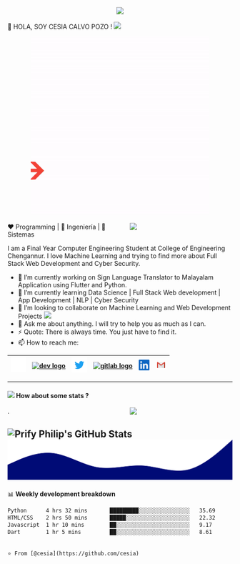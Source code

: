<p align="center">
  <img src="https://github.com/thompsonemerson/thompsonemerson/raw/master/cover-thompson.png" width="630"/>
</p>
👋 HOLA, SOY CESIA CALVO POZO !  <img src="https://github.com/TheDudeThatCode/TheDudeThatCode/blob/master/Assets/Earth.gif" width="50px">
<p align="center">
  <img src="https://github.com/Amchuz/Amchuz/blob/master/Amchuz.gif" width="400">
</p>
  


<img align='right' src="https://media.giphy.com/media/ieyl9zmCjO4b4t6qoY/giphy.gif" width="230">
  
:heart: Programming | :black_heart: Ingeniería | :blue_heart: Sistemas
  
I am a Final Year Computer Engineering Student at College of Engineering Chengannur. I love Machine Learning and trying to find more about Full Stack Web Development and Cyber Security. 

- 🔭 I’m currently working on Sign Language Translator to Malayalam Application using Flutter and Python.
- 🌱 I’m currently learning Data Science | Full Stack Web development | App Development | NLP | Cyber Security
- 👯 I’m looking to collaborate on Machine Learning and Web Development Projects <img src="https://media.giphy.com/media/WUlplcMpOCEmTGBtBW/giphy.gif" width="30">
- 💬 Ask me about anything. I will try to help you as much as I can.
- ⚡ Quote: There is always time. You just have to find it.
- 📫 How to reach me:

| [<img src="https://raw.githubusercontent.com/Delta456/Delta456/master/img/github.png" alt="github logo" width="34">](https://github.com/Amchuz) |  [<img src="https://raw.githubusercontent.com/Delta456/Delta456/master/img/dev.png" alt="dev logo" width="24">](https://dev.to/amchuz) |  [<img src="https://raw.githubusercontent.com/Delta456/Delta456/master/img/twitter.png" alt="twitter logo" width="34">](https://twitter.com/PrifyPhilip) |  [<img src="https://raw.githubusercontent.com/Delta456/Delta456/master/img/gitlab.png" alt="gitlab logo" width="24">](https://gitlab.com/Amchuz) |  [<img src="https://github.com/Amchuz/Amchuz/blob/master/linkedin.jpeg" alt="linkedin logo" width="24">](https://www.linkedin.com/in/prify-philip-343b53150/) |  [<img src="https://github.com/Amchuz/Amchuz/blob/master/gmail.jpeg" alt="gmail logo" width="24">](amchu1714@gmail.com)
|---|---|---|---|---|---|
----

#### <img src="https://media.giphy.com/media/VgCDAzcKvsR6OM0uWg/giphy.gif" width="50"> How about some stats ?
<img align='right' src="https://media.giphy.com/media/M9gbBd9nbDrOTu1Mqx/giphy.gif" width="230">

.    
   
![Prify Philip's GitHub Stats](https://github-readme-stats.vercel.app/api?username=Amchuz&hide=["stars"]&show_icons=true)
![bottom.png](https://raw.githubusercontent.com/iCharlesZ/FigureBed/master/img/readme-bottom.png)
-------

📊 **Weekly development breakdown**
<!--START_SECTION:waka-->
```text
Python      4 hrs 32 mins       █████████░░░░░░░░░░░░░░░░   35.69 
HTML/CSS    2 hrs 50 mins       █████░░░░░░░░░░░░░░░░░░░░   22.32 
Javascript  1 hr 10 mins        ██░░░░░░░░░░░░░░░░░░░░░░░   9.17 
Dart        1 hr 5 mins         ██░░░░░░░░░░░░░░░░░░░░░░░   8.61 


⭐️ From [@cesia](https://github.com/cesia)

